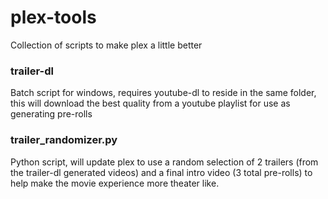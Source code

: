 # plex-tools
Collection of scripts to make plex a little better

### trailer-dl
Batch script for windows, requires youtube-dl to reside in the same folder, this will download the best quality from a youtube playlist for use as generating pre-rolls

### trailer_randomizer.py
Python script, will update plex to use a random selection of 2 trailers (from the trailer-dl generated videos) and a final intro video (3 total pre-rolls) to help make the movie experience more theater like.
